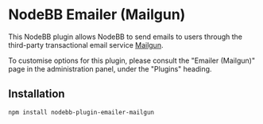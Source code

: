 # NodeBB Emailer (Mailgun)

This NodeBB plugin allows NodeBB to send emails to users through the third-party transactional email service [Mailgun](http://mailgun.com).

To customise options for this plugin, please consult the "Emailer (Mailgun)" page in the administration panel, under the "Plugins" heading.

## Installation

    npm install nodebb-plugin-emailer-mailgun